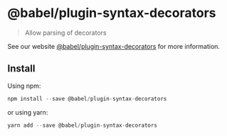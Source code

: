 # @babel/plugin-syntax-decorators

> Allow parsing of decorators

See our website [@babel/plugin-syntax-decorators](https://new.babeljs.io/docs/en/next/babel-plugin-syntax-decorators.html) for more information.

## Install

Using npm:

```js
npm install --save @babel/plugin-syntax-decorators
```

or using yarn:

```js
yarn add --save @babel/plugin-syntax-decorators
```
